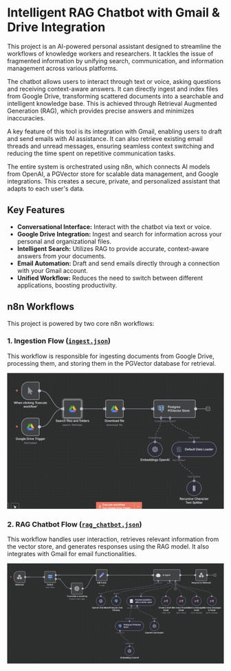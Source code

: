 # Intelligent RAG Chatbot with Gmail & Drive Integration

This project is an AI-powered personal assistant designed to streamline the workflows of knowledge workers and researchers. It tackles the issue of fragmented information by unifying search, communication, and information management across various platforms.

The chatbot allows users to interact through text or voice, asking questions and receiving context-aware answers. It can directly ingest and index files from Google Drive, transforming scattered documents into a searchable and intelligent knowledge base. This is achieved through Retrieval Augmented Generation (RAG), which provides precise answers and minimizes inaccuracies.

A key feature of this tool is its integration with Gmail, enabling users to draft and send emails with AI assistance. It can also retrieve existing email threads and unread messages, ensuring seamless context switching and reducing the time spent on repetitive communication tasks.

The entire system is orchestrated using n8n, which connects AI models from OpenAI, a PGVector store for scalable data management, and Google integrations. This creates a secure, private, and personalized assistant that adapts to each user's data.

## Key Features

*   **Conversational Interface:** Interact with the chatbot via text or voice.
*   **Google Drive Integration:** Ingest and search for information across your personal and organizational files.
*   **Intelligent Search:** Utilizes RAG to provide accurate, context-aware answers from your documents.
*   **Email Automation:** Draft and send emails directly through a connection with your Gmail account.
*   **Unified Workflow:** Reduces the need to switch between different applications, boosting productivity.

## n8n Workflows

This project is powered by two core n8n workflows:

### 1. Ingestion Flow ([`ingest.json`](./ingest.json))

This workflow is responsible for ingesting documents from Google Drive, processing them, and storing them in the PGVector database for retrieval.

![Ingestion Flow](./imgs/ingest.png)

### 2. RAG Chatbot Flow ([`rag_chatbot.json`](./rag_chatbot.json))

This workflow handles user interaction, retrieves relevant information from the vector store, and generates responses using the RAG model. It also integrates with Gmail for email functionalities.

![RAG Chatbot Flow](./imgs/rag_chatbot.png)
